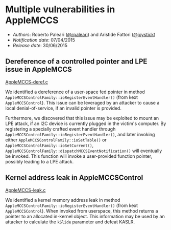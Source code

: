 # Multiple vulnerabilities in AppleMCCS #

* _Authors_: Roberto Paleari ([@rpaleari](https://twitter.com/rpaleari)) and Aristide Fattori ([@joystick](https://twitter.com/joystick))
* _Notification date_: 07/04/2015
* _Release date_: 30/06/2015

## Dereference of a controlled pointer and LPE issue in AppleMCCS ##
[AppleMCCS-deref.c](AppleMCCS-deref.c)

We identified a dereference of a user-space fed pointer in method
`AppleMCCSControlFamily::ioRegisterEventHandler()` (from kext
`AppleMCCSControl`). This issue can be leveraged by an attacker to cause a
local denial-of-service, if an invalid pointer is provided.

Furthermore, we discovered that this issue may be exploited to mount an LPE
attack, if an I2C device is currently plugged in the victim's computer. By
registering a specially crafted event handler through
`AppleMCCSControlFamily::ioRegisterEventHandler()`, and later invoking either
`AppleMCCSControlFamily::ioSetTable()` or
`AppleMCCSControlFamily::ioSetCurrent()`,
`AppleMCCSControlFamily::dispatchMCCSEventNotification()` will eventually be
invoked. This function will invoke a user-provided function pointer, possibly
leading to a LPE attack.

## Kernel address leak in AppleMCCSControl ##
[AppleMCCS-leak.c](AppleMCCS-leak.c)

We identified a kernel memory address leak in method
`AppleMCCSControlFamily::ioRegisterEventHandler()` (from kext
`AppleMCCSControl`). When invoked from userspace, this method returns a pointer
to an allocated in-kernel object. This information may be used by an attacker
to calculate the `kSlide` parameter and defeat KASLR.
